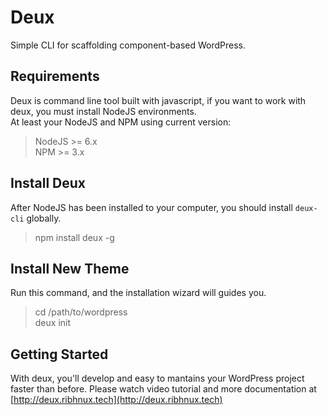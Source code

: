 # Deux
Simple CLI for scaffolding component-based WordPress.

## Requirements
Deux is command line tool built with javascript, if you want to work with deux, you must install NodeJS environments.  
At least your NodeJS and NPM using current version:

> NodeJS >= 6.x  
> NPM >= 3.x

## Install Deux
After NodeJS has been installed to your computer, you should install ``deux-cli`` globally.

> npm install deux -g

## Install New Theme
Run this command, and the installation wizard will guides you.

> cd /path/to/wordpress  
> deux init

## Getting Started
With deux, you'll develop and easy to mantains your WordPress project faster than before. Please watch video tutorial and more documentation at [http://deux.ribhnux.tech](http://deux.ribhnux.tech)
